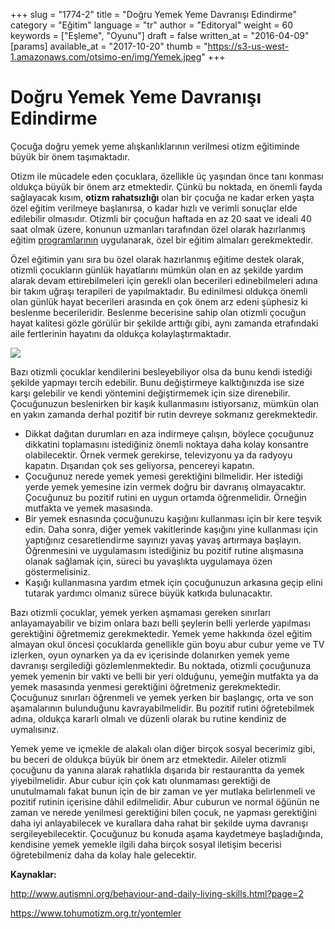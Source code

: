 +++
slug = "1774-2"
title = "Doğru Yemek Yeme Davranışı Edindirme"
category = "Eğitim"
language = "tr"
author = "Editoryal"
weight = 60
keywords = ["Eşleme", "Oyunu"]
draft = false
written_at = "2016-04-09"
[params]
available_at = "2017-10-20"
thumb = "https://s3-us-west-1.amazonaws.com/otsimo-en/img/Yemek.jpeg"
+++


# Doğru Yemek Yeme Davranışı Edindirme

Çocuğa doğru yemek yeme alışkanlıklarının verilmesi otizm eğitiminde büyük bir önem taşımaktadır.

Otizm ile mücadele eden çocuklara, özellikle üç yaşından önce tanı konması oldukça büyük bir önem arz etmektedir. Çünkü bu noktada, en önemli fayda sağlayacak kısım, **otizm rahatsızlığı** olan bir çocuğa ne kadar erken yaşta özel eğitim verilmeye başlanırsa, o kadar hızlı ve verimli sonuçlar elde edilebilir olmasıdır. Otizmli bir çocuğun haftada en az 20 saat ve ideali 40 saat olmak üzere, konunun uzmanları tarafından özel olarak hazırlanmış eğitim [programlarının](/tr/otizme-yonelik-tedavi-uygulamalari/) uygulanarak, özel bir eğitim almaları gerekmektedir.

Özel eğitimin yanı sıra bu özel olarak hazırlanmış eğitime destek olarak, otizmli çocukların günlük hayatlarını mümkün olan en az şekilde yardım alarak devam ettirebilmeleri için gerekli olan becerileri edinebilmeleri adına bir takım uğraşı terapileri de yapılmaktadır. Bu edinilmesi oldukça önemli olan günlük hayat becerileri arasında en çok önem arz edeni şüphesiz ki beslenme becerileridir. Beslenme becerisine sahip olan otizmli çocuğun hayat kalitesi gözle görülür bir şekilde arttığı gibi, aynı zamanda etrafındaki aile fertlerinin hayatını da oldukça kolaylaştırmaktadır.

![](https://s3-us-west-1.amazonaws.com/otsimo-en/img/blog_ici/baby_eats.jpg)

Bazı otizmli çocuklar kendilerini besleyebiliyor olsa da bunu kendi istediği şekilde yapmayı tercih edebilir. Bunu değiştirmeye kalktığınızda ise size karşı gelebilir ve kendi yöntemini değiştirmemek için size direnebilir. Çocuğunuzun beslenirken bir kaşık kullanmasını istiyorsanız, mümkün olan en yakın zamanda derhal pozitif bir rutin devreye sokmanız gerekmektedir.

  * Dikkat dağıtan durumları en aza indirmeye çalışın, böylece çocuğunuz dikkatini toplamasını istediğiniz önemli noktaya daha kolay konsantre olabilecektir. Örnek vermek gerekirse, televizyonu ya da radyoyu kapatın. Dışarıdan çok ses geliyorsa, pencereyi kapatın.
  * Çocuğunuz nerede yemek yemesi gerektiğini bilmelidir. Her istediği yerde yemek yemesine izin vermek doğru bir davranış olmayacaktır. Çocuğunuz bu pozitif rutini en uygun ortamda öğrenmelidir. Örneğin mutfakta ve yemek masasında.
  * Bir yemek esnasında çocuğunuzu kaşığını kullanması için bir kere teşvik edin. Daha sonra, diğer yemek vakitlerinde kaşığını yine kullanması için yaptığınız cesaretlendirme sayınızı yavaş yavaş artırmaya başlayın. Öğrenmesini ve uygulamasını istediğiniz bu pozitif rutine alışmasına olanak sağlamak için, süreci bu yavaşlıkta uygulamaya özen göstermelisiniz.
  * Kaşığı kullanmasına yardım etmek için çocuğunuzun arkasına geçip elini tutarak yardımcı olmanız sürece büyük katkıda bulunacaktır.

Bazı otizmli çocuklar, yemek yerken aşmaması gereken sınırları anlayamayabilir ve bizim onlara bazı belli şeylerin belli yerlerde yapılması gerektiğini öğretmemiz gerekmektedir. Yemek yeme hakkında özel eğitim almayan okul öncesi çocuklarda genellikle gün boyu abur cubur yeme ve TV izlerken, oyun oynarken ya da ev içerisinde dolanırken yemek yeme davranışı sergilediği gözlemlenmektedir. Bu noktada, otizmli çocuğunuza yemek yemenin bir vakti ve belli bir yeri olduğunu, yemeğin mutfakta ya da yemek masasında yenmesi gerektiğini öğretmeniz gerekmektedir. Çocuğunuz sınırları öğrenmeli ve yemek yerken bir başlangıç, orta ve son aşamalarının bulunduğunu kavrayabilmelidir. Bu pozitif rutini öğretebilmek adına, oldukça kararlı olmalı ve düzenli olarak bu rutine kendiniz de uymalısınız.

Yemek yeme ve içmekle de alakalı olan diğer birçok sosyal becerimiz gibi, bu beceri de oldukça büyük bir önem arz etmektedir. Aileler otizmli çocuğunu da yanına alarak rahatlıkla dışarıda bir restaurantta da yemek yiyebilmelidir. Abur cubur için çok katı olunmaması gerektiği de unutulmamalı fakat bunun için de bir zaman ve yer mutlaka belirlenmeli ve pozitif rutinin içerisine dâhil edilmelidir. Abur cuburun ve normal öğünün ne zaman ve nerede yenilmesi gerektiğini bilen çocuk, ne yapması gerektiğini daha iyi anlayabilecek ve kurallara daha rahat bir şekilde uyma davranışı sergileyebilecektir. Çocuğunuz bu konuda aşama kaydetmeye başladığında, kendisine yemek yemekle ilgili daha birçok sosyal iletişim becerisi öğretebilmeniz daha da kolay hale gelecektir.

**Kaynaklar:**

http://www.autismni.org/behaviour-and-daily-living-skills.html?page=2

https://www.tohumotizm.org.tr/yontemler
